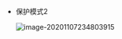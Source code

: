 + 保护模式2

  ![image-20201107234803915](https://cdn.jsdelivr.net/gh/smallzhong/picgo-pic-bed/image-20201107234803915.png)